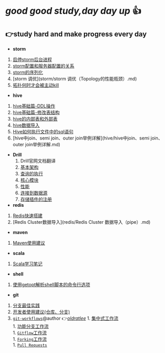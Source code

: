 # *good good study,day day up* :+1:  
## :point_right:study hard and make progress every day

 - **storm**
1. [启停storm后台进程](storm/启停storm后台进程.md)
1. [storm配置和服务器配置的关系](storm/storm配置和服务器配置的关系.md)
1. [storm的序列化](storm/storm的序列化.md)
1. [storm 调优](storm/storm 调优（Topology的性能瓶颈）.md)
1. [拓扑何时才会被主动kill](storm/拓扑何时才会被主动kill.md)


 - **hive**
1. [hive基础篇-DDL操作](hive/hive基础篇-DDL操作.md)
1. [hive基础篇-修改表结构](hive/hive基础篇-修改表结构.md)
1. [hive的内部表和外部表](hive/hive的内部表和外部表.md)
1. [hive数据导入](hive/hive数据导入.md)
1. [Hive如何执行文件中的sql语句](hive/Hive如何执行文件中的sql语句.md)
1. [hive中join、semi join、outer join举例详解](hive/hive中join、semi join、outer join举例详解.md)

- **Drill**
  1. Drill官网文档翻译
    1. [基本架构](drill/docs/Drill基本架构.md)
    1. [查询的执行](drill/docs/Drill查询的执行.md)
    1. [核心模块](drill/docs/Drill的核心模块.md)
    1. [性能](drill/docs/Drill的性能.md)
    1. [连接到数据源](drill/docs/连接到数据源.md)
    1. [存储插件的注册](drill/docs/存储插件的注册.md)
 - **redis**
1. [Redis快速搭建](redis/Redis快速搭建.md)
1. [Redis Cluster数据导入](redis/Redis Cluster 数据导入（pipe）.md)
 - **maven**
1. [Maven使用建议](maven/Maven使用建议.md)
 - **scala**
1. [Scala学习笔记](scala/Scala学习笔记.md)
 - **shell**
1. [使用getopt解析shell脚本的命令行选项](shell/使用getopt解析shell脚本的命令行选项.md)
 - **git**
  1. [分支最佳实践](doc/branch_of_best_practices.md)
  1. [开发者使用建议(仓库、分支)](doc/Suggestions-for-repository-branches-used-in-development.md)
  1. [`git-workflows`](doc/git-workflows-and-tutorials/)@author :point_right:[*oldratlee*](https://github.com/oldratlee)
    1. [集中式工作流](doc/git-workflows-and-tutorials/workflow-centralized.md)  
    1. [功能分支工作流](doc/git-workflows-and-tutorials/workflow-feature-branch.md)  
    1. [`Gitflow`工作流](doc/git-workflows-and-tutorials/workflow-gitflow.md)  
    1. [`Forking`工作流](doc/git-workflows-and-tutorials/workflow-forking.md)  
    1. [`Pull Requests`](doc/git-workflows-and-tutorials/pull-request.md)  
